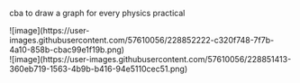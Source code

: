 cba to draw a graph for every physics practical
<div>
![image](https://user-images.githubusercontent.com/57610056/228852222-c320f748-7f7b-4a10-858b-cbac99e1f19b.png)
<div>
![image](https://user-images.githubusercontent.com/57610056/228851413-360eb719-1563-4b9b-b416-94e5110cec51.png)
